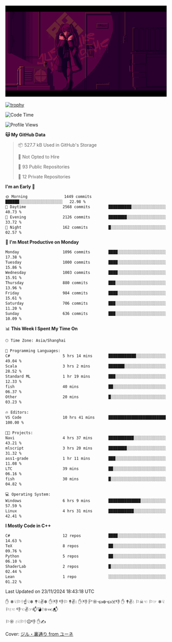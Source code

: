 ![](imgs/main.png)

[![trophy](https://github-profile-trophy.vercel.app/?username=NeilKleistGao&theme=dracula)](https://github.com/ryo-ma/github-profile-trophy)

<!--START_SECTION:waka-->
![Code Time](http://img.shields.io/badge/Code%20Time-1%2C442%20hrs%2049%20mins-blue)

![Profile Views](http://img.shields.io/badge/Profile%20Views-0-blue)

**🐱 My GitHub Data** 

> 📦 527.7 kB Used in GitHub's Storage 
 > 
> 🚫 Not Opted to Hire
 > 
> 📜 93 Public Repositories 
 > 
> 🔑 12 Private Repositories 
 > 
**I'm an Early 🐤** 

```text
🌞 Morning                1449 commits        ██████░░░░░░░░░░░░░░░░░░░   22.98 % 
🌆 Daytime                2568 commits        ██████████░░░░░░░░░░░░░░░   40.73 % 
🌃 Evening                2126 commits        ████████░░░░░░░░░░░░░░░░░   33.72 % 
🌙 Night                  162 commits         █░░░░░░░░░░░░░░░░░░░░░░░░   02.57 % 
```
📅 **I'm Most Productive on Monday** 

```text
Monday                   1096 commits        ████░░░░░░░░░░░░░░░░░░░░░   17.38 % 
Tuesday                  1000 commits        ████░░░░░░░░░░░░░░░░░░░░░   15.86 % 
Wednesday                1003 commits        ████░░░░░░░░░░░░░░░░░░░░░   15.91 % 
Thursday                 880 commits         ███░░░░░░░░░░░░░░░░░░░░░░   13.96 % 
Friday                   984 commits         ████░░░░░░░░░░░░░░░░░░░░░   15.61 % 
Saturday                 706 commits         ███░░░░░░░░░░░░░░░░░░░░░░   11.20 % 
Sunday                   636 commits         ███░░░░░░░░░░░░░░░░░░░░░░   10.09 % 
```


📊 **This Week I Spent My Time On** 

```text
🕑︎ Time Zone: Asia/Shanghai

💬 Programming Languages: 
C#                       5 hrs 14 mins       ████████████░░░░░░░░░░░░░   49.04 % 
Scala                    3 hrs 2 mins        ███████░░░░░░░░░░░░░░░░░░   28.52 % 
Standard ML              1 hr 19 mins        ███░░░░░░░░░░░░░░░░░░░░░░   12.33 % 
fish                     40 mins             ██░░░░░░░░░░░░░░░░░░░░░░░   06.37 % 
Other                    20 mins             █░░░░░░░░░░░░░░░░░░░░░░░░   03.23 % 

🔥 Editors: 
VS Code                  10 hrs 41 mins      █████████████████████████   100.00 % 

🐱‍💻 Projects: 
Navi                     4 hrs 37 mins       ███████████░░░░░░░░░░░░░░   43.21 % 
mlscript                 3 hrs 20 mins       ████████░░░░░░░░░░░░░░░░░   31.32 % 
ass1-grade               1 hr 11 mins        ███░░░░░░░░░░░░░░░░░░░░░░   11.08 % 
LTC                      39 mins             ██░░░░░░░░░░░░░░░░░░░░░░░   06.16 % 
fish                     30 mins             █░░░░░░░░░░░░░░░░░░░░░░░░   04.82 % 

💻 Operating System: 
Windows                  6 hrs 9 mins        ██████████████░░░░░░░░░░░   57.59 % 
Linux                    4 hrs 31 mins       ███████████░░░░░░░░░░░░░░   42.41 % 
```

**I Mostly Code in C++** 

```text
C#                       12 repos            ████░░░░░░░░░░░░░░░░░░░░░   14.63 % 
TeX                      8 repos             ██░░░░░░░░░░░░░░░░░░░░░░░   09.76 % 
Python                   5 repos             ██░░░░░░░░░░░░░░░░░░░░░░░   06.10 % 
ShaderLab                2 repos             █░░░░░░░░░░░░░░░░░░░░░░░░   02.44 % 
Lean                     1 repo              ░░░░░░░░░░░░░░░░░░░░░░░░░   01.22 % 
```




 Last Updated on 23/11/2024 18:43:18 UTC
<!--END_SECTION:waka-->

✋ ❄☟⚐🕆☝☟❄ 🕈☟✌❄ ✋🕯👎 👎⚐ 🕈✌💧 ✋🕯👎 🏱☼☜❄☜☠👎 ✋ 🕈✌💧 ⚐☠☜ ⚐☞ ❄☟⚐💧☜ 👎☜✌☞📫💣🕆❄☜💧📬

⚐☼ 💧☟⚐🕆☹👎 ✋✍

Cover: [ジル・裏通り from ユーネ](https://www.pixiv.net/artworks/62127066)

